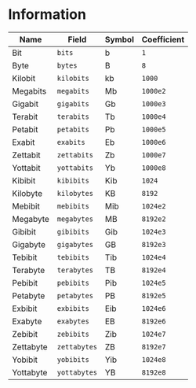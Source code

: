 # Information

| Name      | Field        | Symbol | Coefficient |
| --------- | ------------ | ------ | ----------- |
| Bit       | `bits`       | b      | `1`         |
| Byte      | `bytes`      | B      | `8`         |
| Kilobit   | `kilobits`   | kb     | `1000`      |
| Megabits  | `megabits`   | Mb     | `1000e2`    |
| Gigabit   | `gigabits`   | Gb     | `1000e3`    |
| Terabit   | `terabits`   | Tb     | `1000e4`    |
| Petabit   | `petabits`   | Pb     | `1000e5`    |
| Exabit    | `exabits`    | Eb     | `1000e6`    |
| Zettabit  | `zettabits`  | Zb     | `1000e7`    |
| Yottabit  | `yottabits`  | Yb     | `1000e8`    |
| Kibibit   | `kibibits`   | Kib    | `1024`      |
| Kilobyte  | `kilobytes`  | KB     | `8192`      |
| Mebibit   | `mebibits`   | Mib    | `1024e2`    |
| Megabyte  | `megabytes`  | MB     | `8192e2`    |
| Gibibit   | `gibibits`   | Gib    | `1024e3`    |
| Gigabyte  | `gigabytes`  | GB     | `8192e3`    |
| Tebibit   | `tebibits`   | Tib    | `1024e4`    |
| Terabyte  | `terabytes`  | TB     | `8192e4`    |
| Pebibit   | `pebibits`   | Pib    | `1024e5`    |
| Petabyte  | `petabytes`  | PB     | `8192e5`    |
| Exbibit   | `exbibits`   | Eib    | `1024e6`    |
| Exabyte   | `exabytes`   | EB     | `8192e6`    |
| Zebibit   | `zebibits`   | Zib    | `1024e7`    |
| Zettabyte | `zettabytes` | ZB     | `8192e7`    |
| Yobibit   | `yobibits`   | Yib    | `1024e8`    |
| Yottabyte | `yottabytes` | YB     | `8192e8`    |
